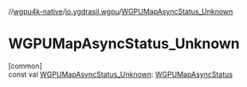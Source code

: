 //[wgpu4k-native](../../index.md)/[io.ygdrasil.wgpu](index.md)/[WGPUMapAsyncStatus_Unknown](-w-g-p-u-map-async-status_-unknown.md)

# WGPUMapAsyncStatus_Unknown

[common]\
const val [WGPUMapAsyncStatus_Unknown](-w-g-p-u-map-async-status_-unknown.md): [WGPUMapAsyncStatus](-w-g-p-u-map-async-status/index.md)
